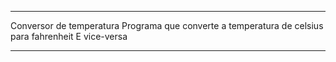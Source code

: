 ***
Conversor de temperatura
Programa que converte a temperatura de celsius para fahrenheit
E vice-versa
***
